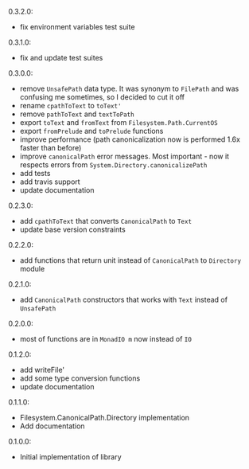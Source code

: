 0.3.2.0:
* fix environment variables test suite

0.3.1.0:
* fix and update test suites

0.3.0.0:
* remove `UnsafePath` data type. It was synonym to `FilePath` and was confusing me sometimes, so I decided to cut it off
* rename `cpathToText` to `toText'`
* remove `pathToText` and `textToPath`
* export `toText` and `fromText` from `Filesystem.Path.CurrentOS`
* export `fromPrelude` and `toPrelude` functions
* improve performance (path canonicalization now is performed 1.6x faster than before)
* improve `canonicalPath` error messages. Most important - now it respects errors from `System.Directory.canonicalizePath`
* add tests
* add travis support
* update documentation

0.2.3.0:
* add `cpathToText` that converts `CanonicalPath` to `Text`
* update base version constraints

0.2.2.0:
* add functions that return unit instead of `CanonicalPath` to `Directory` module

0.2.1.0:
* add `CanonicalPath` constructors that works with `Text` instead of `UnsafePath`

0.2.0.0:
* most of functions are in `MonadIO m` now instead of `IO`

0.1.2.0:
* add writeFile'
* add some type conversion functions
* update documentation

0.1.1.0:
* Filesystem.CanonicalPath.Directory implementation
* Add documentation

0.1.0.0:
* Initial implementation of library
